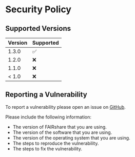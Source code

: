 # Security Policy

## Supported Versions

| Version | Supported          |
| ------- | ------------------ |
| 1.3.0   | :white_check_mark: |
| 1.2.0   | :x:                |
| 1.1.0   | :x:                |
| < 1.0   | :x:                |

## Reporting a Vulnerability

To report a vulnerability please open an issue on [GitHub](https://github.com/fairdataihub/FAIRshare/issues/new/choose).

Please include the following information:

- The version of FAIRshare that you are using.
- The version of the software that you are using.
- The version of the operating system that you are using.
- The steps to reproduce the vulnerability.
- The steps to fix the vulnerability.
